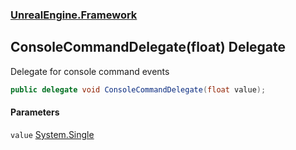 ### [UnrealEngine.Framework](./UnrealEngine-Framework.md 'UnrealEngine.Framework')
## ConsoleCommandDelegate(float) Delegate
Delegate for console command events  
```csharp
public delegate void ConsoleCommandDelegate(float value);
```
#### Parameters
<a name='UnrealEngine-Framework-ConsoleCommandDelegate(float)-value'></a>
`value` [System.Single](https://docs.microsoft.com/en-us/dotnet/api/System.Single 'System.Single')  
  
